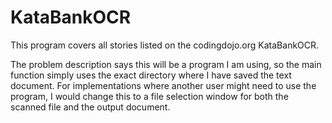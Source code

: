 KataBankOCR
===========

This program covers all stories listed on the codingdojo.org KataBankOCR.

The problem description says this will be a program I am using, so the 
main function simply uses the exact directory where I have saved the text document.
For implementations where another user might need to use the program, I would
change this to a file selection window for both the scanned file and the output document.
